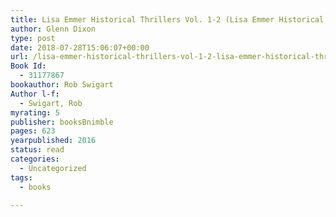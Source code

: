 ```yaml
---
title: Lisa Emmer Historical Thrillers Vol. 1-2 (Lisa Emmer Historical Thriller Series)
author: Glenn Dixon
type: post
date: 2018-07-28T15:06:07+00:00
url: /lisa-emmer-historical-thrillers-vol-1-2-lisa-emmer-historical-thriller-series/
Book Id:
  - 31177867
bookauthor: Rob Swigart
Author l-f:
  - Swigart, Rob
myrating: 5
publisher: booksBnimble
pages: 623
yearpublished: 2016
status: read
categories:
  - Uncategorized
tags:
  - books

---
```

